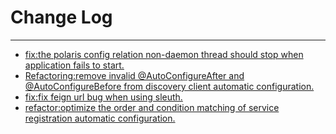 # Change Log
---

- [fix:the polaris config relation non-daemon thread should stop when application fails to start.](https://github.com/Tencent/spring-cloud-tencent/pull/1102)
- [Refactoring:remove invalid @AutoConfigureAfter and @AutoConfigureBefore from discovery client automatic configuration.](https://github.com/Tencent/spring-cloud-tencent/pull/1116)
- [fix:fix feign url bug when using sleuth.](https://github.com/Tencent/spring-cloud-tencent/pull/1120)
- [refactor:optimize the order and condition matching of service registration automatic configuration.](https://github.com/Tencent/spring-cloud-tencent/pull/1129)
